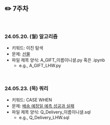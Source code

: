 ## ✏️ 7주차

</br>

### 24.05.20. (월) 알고리즘
- 키워드: 이진 탐색
- 문제: [선물](https://www.acmicpc.net/problem/1166)
- 파일 제목 양식: A_GIFT_이름이니셜.py 혹은 .ipynb
  - e.g., A_GIFT_LHW.py


</br>

### 24.05.23. (목) 쿼리
- 키워드: CASE WHEN
- 문제: [배송 예정일 예측 성공과 실패](https://solvesql.com/problems/estimated-delivery-date/)
- 파일 제목 양식: Q_Delivery_이름이니셜.sql
  - e.g., Q_Delivery_LHW.sql

</br>
